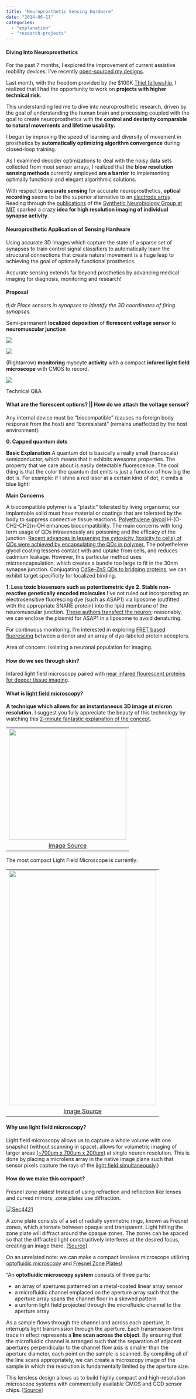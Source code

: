 ```yaml
---
title: "Neuroprosthetic Sensing Hardware"
date: "2014-06-11"
categories: 
  - "explanation"
  - "research-projects"
---
```


#### Diving Into Neuroprosthetics

For the past 7 months, I explored the improvement of current assistive mobility devices. I’ve recently [open-sourced my designs](/priiime/).

Last month, with the freedom provided by the $100K [Thiel fellowship](http://en.wikipedia.org/wiki/Thiel_Fellowship), I realized that I had the opportunity to work on **projects with higher technical risk**.

This understanding led me to dive into neuroprosthetic research, driven by the goal of understanding the human brain and processing coupled with the goal to create neuroprosthetics with the **control and dexterity comparable to natural movements and lifetime usability.**

I began by improving the speed of learning and diversity of movement in prosthetics by **automatically optimizing algorithm convergence** during closed-loop training.

As I examined decoder optimizations to deal with the noisy data sets collected from most sensor arrays, I realized that the **blow resolution sensing methods** currently employed **are a barrier** to implementing optimally functional and elegant algorithmic solutions.

With respect to **accurate sensing** for accurate neuroprosthetics, **optical recording** seems to be the superior alternative to an [electrode array](https://www.llnl.gov/news/newsreleases/2014/Jun/NR-14-06-03.html?utm_content=buffer332f0). Reading through the [publications](http://syntheticneurobiology.org/publications/publicationdetail/219/25) of the [Synthetic Neurobiology Group at MIT](http://syntheticneurobiology.org/) sparked a crazy **idea for high resolution imaging of individual synapse activity**.

#### Neuroprosthetic Application of Sensing Hardware

Using accurate 3D images which capture the state of a sparse set of synapses to train control signal classifiers to automatically learn the structural connections that create natural movement is a huge leap to achieving the goal of optimally functional prosthetics.

Accurate sensing extends far beyond prosthetics by advancing medical imaging for diagnosis, monitoring and research!

#### Proposal

_tl;dr Place sensors in synapses to identify the 3D coordinates of firing synapses._

Semi-permanent **localized deposition** of **florescent voltage sensor** to **neuromuscular junction**

[![](/wp-content/uploads/2014/06/Screenshot-from-2014-06-12-16-42-32.png)](/wp-content/uploads/2014/06/Screenshot-from-2014-06-12-16-42-32.png)

[![](/wp-content/uploads/2014/06/Screenshot-from-2014-06-12-15-06-02.png)](/wp-content/uploads/2014/06/Screenshot-from-2014-06-12-15-06-02.png)

\(Rightarrow\) **monitoring** myocyte **activity** with a compact **infared light field microscope** with CMOS to record.

[![](/wp-content/uploads/2014/06/Screenshot-from-2014-06-12-15-06-10.png)](/wp-content/uploads/2014/06/Screenshot-from-2014-06-12-15-06-10.png)

Technical Q&A

#### What are the florescent options? || How do we attach the voltage sensor?

Any internal device must be “biocompatible” (causes no foreign body response from the host) and “bioresistant” (remains unaffected by the host environment).

**0. Capped quantum dots**

**Basic Explanation** A quantum dot is basically a really small (nanoscale) semiconductor, which means that it exhibits awesome properties. The property that we care about is easily detectable fluorescence. The cool thing is that the color the quantum dot emits is just a function of how big the dot is. For example: if I shine a red laser at a certain kind of dot, it emits a blue light!

**Main Concerns**

A biocompatible polymer is a “plastic” tolerated by living organisms; our implantable solid must have material or coatings that are tolerated by the body to suppress connective tissue reactions. [Polyethylene glycol](https://en.wikipedia.org/wiki/Polyethylene_glycol) H-(O-CH2-CH2)n-OH enhances biocompatibility. The main concerns with long term usage of QDs intravenously are poisoning and the efficacy of the junction. [Recent advances in lessening the cytoxicity (toxicity to cells) of QDs were achieved by encapsulating the QDs in polymer.](http://www.plosone.org/article/info%3Adoi%2F10.1371%2Fjournal.pone.0022079) The polyethelene glycol coating lessens contact with and uptake from cells, and reduces cadmium leakage. However, this particular method uses microencapsulation, which creates a bundle too large to fit in the 30nm synapse junction. Conjugating [CdSe-ZnS QDs to bridging proteins](http://www.nrl.navy.mil/nanoscience/quantumdots.php), we can exhibit target specificity for localized binding.

**1. Less toxic biosensors such as potentiometric dye** **2. Stable non-reactive genetically encoded molecules** I’ve not ruled out incorporating an electrosensitive fluorescing dye (such as ASAP1) via liposome (outfitted with the appropriate SNARE protein) into the lipid membrane of the neuromuscular junction. [These authors transfect the neuron](http://www.nature.com/neuro/journal/v17/n6/full/nn.3709.html); reasonably, we can enclose the plasmid for ASAP1 in a liposome to avoid denaturing.

For continuous monitoring, I’m interested in exploring [FRET based fluorescing](http://www.nrl.navy.mil/nanoscience/files/nanooptics_poster2.pdf) between a donor and an array of dye-labeled protein acceptors.

Area of concern: isolating a neuronal population for imaging.

#### How do we see through skin?

Infared light field microscopy paired with [near infared flourescent proteins for deeper tissue imaging](http://www.biotechniques.com/news/Near-infrared-Fluorescent-Proteins-for-Deeper-Tissue-Imaging/biotechniques-345319.html).

#### What is [light field microscopy](http://graphics.stanford.edu/software/LFDisplay/lfmintro/)?

**A technique which allows for an instantaneous 3D image at micron resolution.** I suggest you fully appreciate the beauty of this technology by watching this [2-minute fantastic explanation of the concept](https://www.youtube.com/watch?v=3c--nNVx85s).

<table style="margin-left: auto; margin-right: auto; text-align: center;" cellspacing="0" cellpadding="0" align="center"><tbody><tr><td style="text-align: center;"><a style="margin-left: auto; margin-right: auto;" href="/wp-content/uploads/2014/06/Screenshot-from-2014-06-11-16-30-25.png"><img src="/wp-content/uploads/2014/06/Screenshot-from-2014-06-11-16-30-25.png" alt="" width="320" height="302" border="0"></a></td></tr><tr><td style="text-align: center;"><a href="http://syntheticneurobiology.org/publications/publicationdetail/219/25">Image Source</a></td></tr></tbody></table>

The most compact Light Field Microscope is currently:

<table style="margin-left: auto; margin-right: auto; text-align: center;" cellspacing="0" cellpadding="0" align="center"><tbody><tr><td style="text-align: center;"><a style="margin-left: auto; margin-right: auto;" href="/wp-content/uploads/2014/06/MobileLFM2.jpg"><img src="/wp-content/uploads/2014/06/MobileLFM2.jpg" alt="" width="402" height="640" border="0"></a></td></tr><tr><td style="text-align: center;"><a href="http://graphics.stanford.edu/projects/lfmicroscope/">Image Source</a></td></tr></tbody></table>

#### Why use light field microscopy?

Light field microscopy allows us to capture a whole volume with one snapshot (without scanning in space). allows for volumetric imaging of larger areas [(~700um x 700um x 200um)](http://vaziria.com/?page_id=1047) at single neuron resolution. This is done by placing a microlens array in the native image plane such that sensor pixels capture the rays of the [light field simultaneously](http://vaziria.com/?page_id=1047).)

#### How do we make this compact? 

Fresnel zone plates! Instead of using refraction and reflection like lenses and curved mirrors, zone plates use diffraction.

[![Sec4421](/wp-content/uploads/2014/06/Sec4421-300x255-1.jpg)](/wp-content/uploads/2014/06/Sec4421-300x255-1.jpg)

A zone plate consists of a set of radially symmetric rings, known as Fresnel zones, which alternate between opaque and transparent. Light hitting the zone plate will diffract around the opaque zones. The zones can be spaced so that the diffracted light constructively interferes at the desired focus, creating an image there. [[Source]](https://en.wikipedia.org/wiki/Zone_plate)

On an unrelated note: we can make a compact lensless microscope utilizing [optofluidic microscopy](http://www.esm.psu.edu/wiki/_media/research:juh17:publication:xmao_lc_2007_1.pdf) and [Fresnel Zone Plates!](http://en.wikipedia.org/wiki/Zone_plate)

“An **optofluidic microscopy system** consists of three parts:

- an array of apertures patterned on a metal-coated linear array sensor
- a microfluidic channel emplaced on the aperture array such that the aperture array spans the channel floor in a skewed pattern
- a uniform light field projected through the microfluidic channel to the aperture array

As a sample flows through the channel and across each aperture, it interrupts light transmission through the aperture. Each transmission time trace in effect represents a **line scan across the object**. By ensuring that the microfluidic channel is arranged such that the separation of adjacent apertures perpendicular to the channel flow axis is smaller than the aperture diameter, each point on the sample is scanned. By compiling all of the line scans appropriately, we can create a microscopy image of the sample in which the resolution is fundamentally limited by the aperture size.

This lensless design allows us to build highly compact and high-resolution microscope systems with commercially available CMOS and CCD sensor chips. [[Source](http://www.biophot.caltech.edu/publications/pdf/Wu-OE-2008-Fresnel.pdf)]

